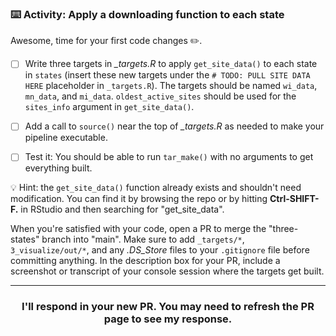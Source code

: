 ### :keyboard: Activity: Apply a downloading function to each state

Awesome, time for your first code changes :pencil2:.

- [ ] Write three targets in *_targets.R* to apply `get_site_data()` to each state in `states` (insert these new targets under the `# TODO: PULL SITE DATA HERE` placeholder in `_targets.R`). The targets should be named `wi_data`, `mn_data`, and `mi_data`. `oldest_active_sites` should be used for the `sites_info` argument in `get_site_data()`.

- [ ] Add a call to `source()` near the top of *_targets.R* as needed to make your pipeline executable.

- [ ] Test it: You should be able to run `tar_make()` with no arguments to get everything built.

:bulb: Hint: the `get_site_data()` function already exists and shouldn't need modification. You can find it by browsing the repo or by hitting **Ctrl-SHIFT-F.** in RStudio and then searching for "get_site_data".

When you're satisfied with your code, open a PR to merge the "three-states" branch into "main". Make sure to add `_targets/*`, `3_visualize/out/*`, and any *.DS_Store* files to your `.gitignore` file before committing anything. In the description box for your PR, include a screenshot or transcript of your console session where the targets get built.

<hr><h3 align="center">I'll respond in your new PR. You may need to refresh the PR page to see my response.</h3>
